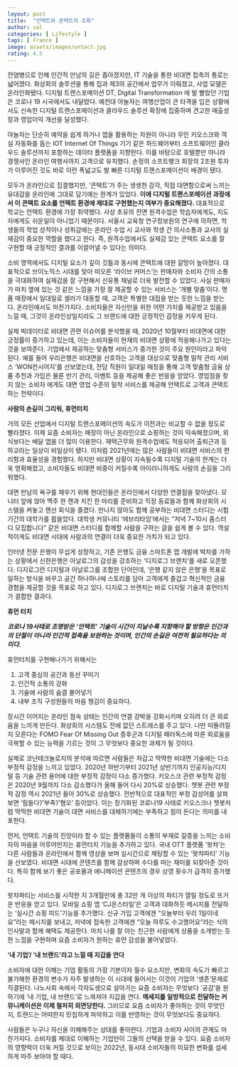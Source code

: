 ```yaml
---
layout: post
title:  "언택트와 콘택트의 조화"
author: sal
categories: [ Lifestyle ]
tags: [ France ]
image: assets/images/untact.jpg
rating: 4.5
---
```


전염병으로 인해 인간적 만남의 길은 좁아졌지만, IT 기술을 통한 비대면 접촉의 통로는 넓어졌다. 화상회의 솔루션을 통해 집과 제3의 공간에서 업무가 이뤄졌고, 사업 모델은 온라인화됐다. 디지털 트랜스포메이션 DT, Digital Transformation 에 발 빨랐던 기업은 코로나 19 시국에서도 내달렸다. 예컨대 야놀자는 여행산업이 큰 타격을 입은 상황에서도 신속한 디지털 트랜스포메이션과 클라우드 솔루션 확장에 집중하며 견고한 매출성장과 영업이익 개선을 달성했다. 

야놀자는 단순히 예약을 쉽게 하거나 앱을 활용하는 차원이 아니라 무인 키오스크와 객실 자동화를 돕는 IOT Internet Of Things 기기 같은 하드웨어부터 소프트웨어인 클라우드 솔루션까지 포함하는 데이터 플랫폼을 지향한다. 이를 바탕으로 호텔뿐만 아니라 경쟁사인 온라인 여행사까지 고객으로 유치했다. 손정의 소프트뱅크 회장의 2조원 투자가 이루어진 것도 바로 이런 폭넓고도 발 빠른 디지털 트랜스포메이션이 배경이 됐다.

모두가 온라인으로 집결했지만, ‘콘택트’가 주는 생생한 감각, 직접 대면함으로써 느끼는 유대감을 온라인에 그대로 담기에는 한계가 있었다. **이에 디지털 트랜스포메이션 과정에서 이 콘택트 요소를 언택트 환경에 제대로 구현했는지 여부가 중요해졌다.** 대표적으로 학교는 언택트 환경에 가장 취약했다. 사상 초유의 전면 원격수업은 학습자에게도, 지도자에게도 쉬운일이 아니었기 때문이다. 서울시 교육청 연구정보원의 연구에 의하면, 학생들의 학업 성적이나 성취감에는 온라인 수업 시 교사와 학생 간 의사소통과 교사의 실재감이 중요한 역할을 했다고 한다. 즉, 원격수업에서도 실재감 있는 콘택트 요소를 잘 구현할 때 긍정적인 결과를 이끌어낼 수 있다는 의미다.

소비 영역에서도 디지털 요소가 깊이 깃듦과 동시에 콘택트에 대한 갈망이 높아졌다. 대표적으로 브이노믹스 시대를 맞아 떠오른 ‘라이브 커머스’는 판매자와 소비자 간의 소통을 극대화하여 실재감을 잘 구현해서 신유통 채널로 더욱 발전할 수 있었다. 사실 판매자가 마치 옆에 있는 것 같은 느낌을 가장 잘 제공할 수 있는 서비스는 ‘개별 맞춤’이다. 명품 매장에서 일대일로 셀러가 대동할 때, 고객은 특별한 대접을 받는 듯한 느낌을 받는다. 온라인에서도 마찬가지다. 소비자들은 자신만을 위한 어떤 가치를 제공받고 있음을 느낄 때, 그것이 온라인상일지라도 그 브랜드에 대한 긍정적인 감정을 키우게 된다.

실제 빅데이터로 비대면 관련 이슈어를 분석했을 때, 2020년 10월부터 비대면에 대한 긍정률이 증가하고 있는데, 이는 소비자들이 현재의 비대면 상황에 적응해나가고 있다는 것을 보여준다. 기업에서 제공하는 맞춤형 서비스가 증가한 것이 주요 원인이라고 파악된다. 예를 들어 우리은행은 비대면을 선호하는 고객을 대상으로 맞춤형 밀착 관리 서비스 ‘WON컨시어지’를 선보였는데, 전담 직원이 일대일 매칭을 통해 고객 맞춤형 금융 상품 추천과 가입은 물론 만기 관리, 이벤트 등을 제공해 좋은 반응을 얻었다. 영업점을 찾지 않는 소비자 에게도 대면 영업 수준의 밀착 서비스를 제공해 언택트로 고객과 콘택트하는 전략이다.

**사람의 손길이 그리워, 휴먼터치**

거의 모든 산업에서 디지털 트랜스포메이션의 속도가 이전과는 비교할 수 없을 정도로 빨라졌다. 이제 요즘 소비자는 매장이 아닌 온라인으로 쇼핑하는 것이 익숙해졌으며, 외식보다는 배달 앱을 더 많이 이용한다. 재택근무와 원격수업에도 적응되어 출퇴근과 등하교라는 일상이 비일상이 됐다. 이처럼 2021년에는 많은 사람들이 비대면 서비스의 편리함과 효율성을 경험했다. 하지만 비대면 상황이 지속될수록 디지털 기술의 한계는 더욱 명확해졌고, 소비자들도 비대면 비중이 커질수록 아이러니하게도 사람의 손길을 그리워했다.

대면 만남의 욕구를 채우기 위해 현대인들은 온라인에서 다양한 연결점을 찾아냈다. 모니터 앞에 앉아 맥주 한 캔과 치킨 한 마리를 준비하고 직장 동료들과 함께 화상회의 시스템을 켜놓고 랜선 회식을 즐겼다. 만나지 않아도 함께 공부하는 비대면 스터디는 시험 기간의 대학가를 휩쓸었다. 대학생 커뮤니티 ‘에브리타임’에서는 “저녁 7~10시 줌스터디 모집합니다” 같은 비대면 스터디를 함께할 사람을 구하는 글을 쉽게 볼 수 있다. 역설적이게도 비대면 시대에 사람과의 연결이 더욱 중요한 가치가 되고 있다.

인터넷 전문 은행이 무섭게 성장하고, 기존 은행도 금융 스마트폰 앱 개발에 박차를 가하는 상황에서 신한은행은 아날로그의 감성을 강조하는 ‘디지로그 브랜치’를 새로 오픈했다. 디지로그란 디지털과 아날로그를 조합한 단어인데, ‘은행 같지 않은 은행’을 목표로 일하는 방식을 바꾸고 공간 하나하나에 스토리를 담아 고객에게 즐겁고 혁신적인 금융 경험을 제공할 것을 목표로 하고 있다. 디지로그 브랜치는 바로 디지털 기술과 휴먼터치가 결합한 결과다.

**휴먼 터치**

***코로나 19사태로 조명받은 ‘언택트’ 기술이 시간이 지날수록 지향해야 할 방향은 인간과의 단절이 아니라 인간적 접촉을 보완하는 것이며, 인간의 손길은 여전히 필요하다는 의미다.***

휴먼터치를 구현해나가기 위해서는

1. 고객 중심의 공간과 동선 꾸미기
2. 인간적 소통의 강화 
3. 기술에 사람의 숨결 불어넣기
4. 내부 조직 구성원들의 마음 챙김이 중요하다.

장시간 이어지는 온라인 점속 상태는 인간의 연결 강박을 강화시키며 오히려 더 큰 외로움을 느끼게 만든다. 화상회의 시스템도 전에 없던 스트레스를 주고 있다. 나만 따돌려질지 모른다는 FOMO Fear Of Missing Out 증후군과 디지털 패러독스에 따른 외로움을 극복할 수 있는 능력을 기르는 것이 그 무엇보다 중요한 과제가 될 것이다.

실제로 코난테크놀로지의 분석에 따르면 사람들은 차갑고 딱딱한 비대면 기술에는 다소 부정적 감정을 느끼고 있었다. 2020년 하반기부터 2021년 상반기까지 인공지능/디지털 등 기술 관련 용어에 대한 부정적 감정이 다소 증가했다. 키오스크 관련 부정적 감정은 2020년 9월까지 다소 감소했다가 올해 들어 다시 20%로 상승했다. 챗봇 관련 부정적 감정 역시 2021년 들어 30%로 상승했다. 전반적으로 대표적인 부정 감성어를 살펴보면 ‘힘들다’/’부족’/’혐오’ 등이었다. 이는 장기화된 코로나19 사태로 키오스크나 챗봇처럼 딱딱한 비대면 기술이 대면 서비스를 대체하기에는 부족하고 힘이 든다는 의미를 내포한다.

먼저, 언택트 기술의 진앙이라 할 수 있는 플랫폼들이 소통의 부재로 갈증을 느끼는 소비자의 마음을 어루어만지는 휴먼터치 기능을 추가하고 있다. 국내 OTT 플랫폼 ‘왓챠’는 다른 사람들과 온라인에서 함께 영상을 보며 실시간으로 채팅할 수 있는 ‘왓챠파티’ 기능을 선보였다. 비대면 시대에 콘텐츠를 함께 감상하며 수다를 떠는 재미를 되찾아준 것이다. 특히 함께 보기 좋은 공포물과 애니메이션 콘텐츠의 경우 상영 횟수가 급격히 증가했다. 

왓챠파티는 서비스를 시작한 지 3개월만에 총 32만 개 이상의 파티가 열릴 정도로 뜨거운 반응을 얻고 있다. 모바일 쇼핑 앱 ‘CJ온스타일’은 고객과 대화하듯 메시지를 전달하는 ‘실시간 쇼핑 피드’기능을 추가했다. 신규 가입 고객에겐 “오늘부터 우리 1일이네요”라는 메시지를 보내고, 저녁에 접속한 고객에겐 “오늘 하루도 수고했어요”라는 식의 인사말과 함께 혜택도 제공한다. 마치 나를 잘 아는 친근한 사람에게 상품을 소개받는 듯한 느낌을 구현하며 요즘 소비자가 원하는 휴먼 감성을 불어넣었다.

**‘내 기업’/ ‘내 브랜드’라고 느낄 때 지갑을 연다**

소비자에 대한 이해는 기업 활동의 가장 기본이자 필수 요소지만, 변화의 속도가 빠르고 불가해한 환경의 변수가 자주 발생하는 이 시대에 들어서는 이것이 기업의 ‘생존’문제로 직결된다. 나노사회 속에서 각자도생으로 살아가는 요즘 소비자는 무엇보다 ‘공감’을 원하기에 ‘내 기업, 내 브랜드’로 느껴져야 지갑을 연다. **메세지를 일방적으로 전달하는 커뮤니케이션은 이제 철저히 외면당한다.** 그러므로 요즘 소비자가 좋아하는 것이 무엇인지, 트렌드는 어떠한지 민첩하게 파악하고 이를 반영하는 것이 무엇보다도 중요하다. 

사람들은 누구나 자신을 이해해주는 상대를 좋아한다. 기업과 소비자 사이의 관계도 마찬가지다. 소비자를 제대로 이해하는 기업만이 그들의 선택을 받을 수 있다. 요즘 소비자의 영향력이 더욱 커질 것으로 보이는 2022년, 동시대 소비자들의 미묘한 변화를 섬세하게 마주 보아야 할 때다.